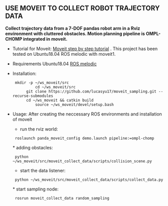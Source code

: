 USE MOVEIT TO COLLECT ROBOT TRAJECTORY DATA
--------------------------------------------

**Collect trajectory data from a 7-DOF pandas robot arm in a Rviz environment with cluttered obstacles. Motion planning pipeline is OMPL-CHOMP integrated in moveit.**

 * Tutorial for Moveit: 
[Moveit step by step tutorial](https://ros-planning.github.io/moveit_tutorials/doc/getting_started/getting_started.html)
 . This project has been tested on Ubuntu18.04 ROS melodic with moveit1.
 * Requirements
Ubuntu18.04
[ROS melodic](http://wiki.ros.org/melodic/Installation/Ubuntu)
	
 * Installation:
   <p><code> mkdir -p ~/ws_moveit/src
             cd ~/ws_moveit/src 
	     git clone https://github.com/lucasyu17/moveit_sampling.git --recurse-submodules
	     cd ~/ws_moveit && catkin build
             source ~/ws_moveit/devel/setup.bash
   </p></code> 

 * Usage: After creating the neccessary ROS environments and installation of moveit
   * run the rviz world: 
 	<p><code> roslaunch panda_moveit_config demo.launch pipeline:=ompl-chomp </code></p>
   * adding obstacles:
	<p><code> python ~/ws_moveit/src/moveit_collect_data/scripts/collision_scene.py </code></p>

   * start the data listener:
	<p><code> python ~/ws_moveit/src/moveit_collect_data/scripts/collect_data.py </code></p>
   * start sampling node:
	<p><code> rosrun moveit_collect_data random_sampling </code></p>

